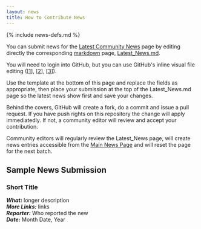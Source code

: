 ```yaml
---
layout: news
title: How to Contribute News
---
```

{% include news-defs.md %}

You can submit news for the [Latest Community News](Latest_News.html) page
by editing directly the corresponding [markdown](http://github.github.com/github-flavored-markdown/) page,
[Latest_News.md](http://github.com/blackberry-community/Community/news/Latest_News.md).

You will need to login into GitHub, but you can use
GitHub's inline visual file editing (\[[1]\], \[[2]\], \[[3]\]).

[1]: <https://github.com/blog/143-inline-file-editing> "Inline File Editing"
[2]: <https://github.com/blog/844-forking-with-the-edit-button> "Forking with the Edit Button"
[3]: <https://github.com/blog/905-edit-like-an-ace> "Edit Like an Ace"

Use the template at the bottom of this page and replace the fields as appropriate,
then place your submission at the top of the Latest_News.md page so the latest news show first
and save your changes.

Behind the covers, GitHub will create a fork, do a commit and issue a pull request.
If you have push rights on this repository the change will apply immediatedly.
If not, a community editor will review and accept your contribution.

Community editors will regularly review the Latest_News page,
will create news entries accessible from the [Main News Page](index.html) and will reset the page for the next batch.

## Sample News Submission

### Short Title
**_What:_** longer description  
**_More Links:_** links  
**_Reporter:_** Who reported the new  
**_Date:_** Month Date, Year

